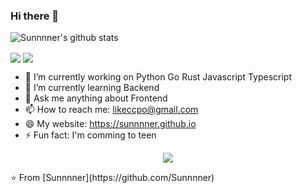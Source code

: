 ### Hi there 👋

<!--
**Sunnnner/Sunnnner** is a ✨ _special_ ✨ repository because its `README.md` (this file) appears on your GitHub profile.

Here are some ideas to get you started:

- 🔭 I’m currently working on ...
- 🌱 I’m currently learning ...
- 👯 I’m looking to collaborate on ...
- 🤔 I’m looking for help with ...
- 💬 Ask me about ...
- 📫 How to reach me: ...
- 😄 Pronouns: ...
- ⚡ Fun fact: ...
-->

![Sunnnner's github stats](https://github-readme-stats.vercel.app/api?username=Sunnnner&theme=highcontrast "![Sunnnner's github stats")

<img align="center" src="https://raw.githubusercontent.com/saviomartin/saviomartin/master/assets/banner.gif"/>

<img align="center" src="https://github.com/saviomartin/saviomartin/blob/master/assets/about.png?raw=true"/>

- 🔭 I’m currently working on Python Go Rust Javascript Typescript 
- 🌱 I’m currently learning Backend
- 💬 Ask me anything about Frontend
- 📫 How to reach me: likeccpo@gmail.com
- 😄 My website: https://sunnnner.github.io
- ⚡ Fun fact: I'm comming to teen
<p align="center">
<img src="https://visitor-badge.laobi.icu/badge?page_id=Sunnnner" id="counter">
</p>
⭐️ From [Sunnnner](https://github.com/Sunnnner)
